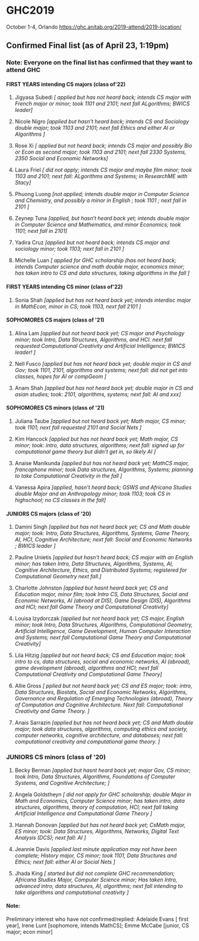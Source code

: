 # GHC2019

October 1-4, Orlando
https://ghc.anitab.org/2019-attend/2019-location/



## Confirmed Final list  (as of April 23, 1:19pm)
### Note: Everyone on the final list has confirmed that they want to attend GHC

#### FIRST YEARS  intending CS majors (class of'22)     

1. Jigyasa Subedi *[ applied but has not heard back; intends CS major with French major or minor; took 1101 and 2101; next fall ALgorithms;  BWICS leader]*

1. Nicole Nigro *[applied but hasn't heard back; intends CS and Sociology double major;  took 1103 and 2101; next fall Ethics and either AI or Algorithms ]*

1. Rose Xi *[ applied but not heard back; intends CS major and possibly Bio or Econ as second major; took 1103 and 2101; next fall 2330 Systems, 2350 Social and Economic Networks]*

1. Laura Friel *[ did not apply; intends CS major and maybe film minor; took 1103 and 2101; next fall: ALgorithms and Systems; in ResearchME with Stacy]*


1. Phuong Luong  *[not applied;  intends double major in Computer Science and Chemistry, and possibly a minor in English ;   took 1101 ;   next fall in 2101 ]*
     
1. Zeynep Tuna  *[applied, but hasn’t heard back yet;  intends double major in Computer Science and Mathematics,  and minor  Economics; took  1101;  next fall in 2101]*

1. Yadira Cruz *[applied but not heard back;  intends CS major and sociology minor; took 1103; next fall in 2101 ]*

1. Michelle Luan  *[ applied for GHC scholarship (has not heard back; intends Computer science and math double major, economics minor;  has taken intro to CS and data structures, taking algorithms in the fall ]*




#### FIRST YEARS  intending CS minor (class of'22)     

1. Sonia Shah *[applied but has not heard back yet; intends interdisc major in MathEcon, minor in CS; took 1103, next fall 2101 ]*


    


#### SOPHOMORES  CS majors (class of '21)

1. Alina Lam *[applied but not heard back yet; CS major and Psychology minor; took Intro, Data Structures, Algorithms, and HCI. next fall requested Computational Creativity and Artificial Intelligence; BWICS leader! ]*

1. Nell Fusco *[applied but has not heard back yet;  double major in CS and Gov; took 1101, 2101, algorithms and systems;  next fall: did not get into classes, hopes for AI or compGeom ]*

1. Anam Shah *[applied but has not heard  back yet; double major in CS  and asian studies; took: 2101, algorithms, systems; next fall: AI and xxx]*


#### SOPHOMORES  CS minors (class of '21)

1. Juliana Taube *[applied but not heard back yet; Math major, CS minor; took 1101; next fall requested 2101 and Social Nets ]*

1. Kim Hancock  *[applied but has not heard back yet; Math major, CS minor; took:  intro,  data structures, algorithms;  next fall: signed up for computational game theory but didn't get in, so likely AI ]*

1. Anaise Manikunda *[applied but has not heard back yet; MathCS major, francophone minor; took Data structures, Algorithms, Systems;  planning to take Computational Creativity in the fall ]*

1.  Vanessa Apira *[applied, hasn't heard back; GSWS and Africana Studies double Major and an Anthropology minor; took 1103; took CS in highschool; no CS classes in the fall]*






#### JUNIORS CS majors (class of '20) 

1. Damini Singh *[applied but has not heard back yet; CS and Math double major; took: Intro, Data Structures, Algorithms, Systems, Game Theory, AI, HCI, Cognitive Architecture; next fall:  Social and Economic Networks ; BWICS leader ]* 

1. Pauline Unietis *[applied but hasn't heard back;  CS major with an English minor;  has taken Intro, Data Structures, Algorithms, Systems, AI, Cognitive Architecture, Ethics, and Distributed Systems;  registered for Computational Geometry next fall.]*

1. Charlotte Johnston *[applied but hasnt heard back yet; CS and Education major, minor film; took Intro CS, Data Structures, Social and Economic Networks, AI (abroad at DIS), Game Design (DIS), Algorithms and HCI; next fall Game Theory and Computational Creativity]*

1. Louisa Izydorczak *[applied but not heard back yet; CS major, English minor; took Intro, Data Structures, Algorithms, Computational Geometry, Artificial Intelligence, Game Development, Human Computer Interaction and Systems; next fall Computational Game Theory and Computational Creativity]*

1. Lila Hitzig *[applied but not heard back; CS and Education major;  took intro to cs, data structures, social and economic networks, AI (abroad), game development (abroad), algorithms and HCI; next fall Computational Creativity and Computational Game Theory]* 

1. Allie Gross *[ pplied but not heard back yet; CS and ES major; took: intro, Data Structures, Biostats, Social and Economic Networks, Algorithms, Governance and Regulation of Emerging Technologies (abroad), Theory of Computation and Cognitive Architecture. Next fall: Computational Creativity and Game Theory.  ]*

1. Anais Sarrazin *[applied but has not heard back yet; CS and Math double major; took data structures, algorithms, computing ethics and society, computer networks, cognitive architecture, and databases; next fall: computational creativity and computational game theory. ]*



### JUNIORS CS minors  (class of '20) 

1. Becky Berman *[applied but hasnt heard back yet;  major Gov, CS minor; took Intro, Data Structures, Algorithms, Foundations of Computer Systems, and Cognitive Architecture; ]*

1. Angela Goldstheyn *[ did not apply for GHC scholarship; double Major in Math and Economics, Computer Science minor; has taken intro,  data structures, algorithms, theory of computation, HCI; next fall taking Artificial Intelligence and Computational Game Theory ]*

1. Hannah Donovan *[applied but has not heard back yet; CsMath major, ES minor; took:  Data Structures, Algorithms, Networks, Digital Text Analysis (DCS);  next fall: AI ]*

1. Jeannie Davis *[applied last minute application may not have been complete; History major, CS minor; took 1101, Data Structures and Ethics; next  fall: either AI or Social Nets ]*

1. Jhada King *[ started but did not complete GHC recommendation; Africana Studies Major, Computer Science minor;  Has taken Intro, advanced intro, data structures, AI, algorithms; next fall intending to take algorithms and computational creativity ]*













#### Note:  
Preliminary  interest who have not confirmed/replied:  Adelaide Evans [ first year], Irene Lunt [sophomore, intends MathCS];  Emme McCabe [junior, CS major; econ minor] 
 



